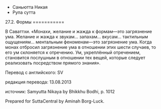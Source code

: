 









* Саньютта Никая
* Рупа сутта


27\.2\. Формы
\=\=\=\=\=\=\=\=\=\=\=



В Саваттхи\. «Монахи, желание и жажда к формам—это загрязнение ума\. Желание и жажда к звукам… запахам… вкусам… тактильным ощущениям… ментальным феноменам—это загрязнение ума\. Когда монах отбросил загрязнение ума в отношении этих шести случаев, то его ум склоняется к отречению\. Ум, укреплённый отречением, становится послушным в отношении тех вещей, которые следует реализовать посредством прямого знания»\.



Перевод с английского: SV


редакция перевода: 13\.08\.2013


источник: Samyutta Nikaya by Bhikkhu Bodhi, p\. 1012


Prepared for SuttaCentral by Aminah Borg\-Luck\.






